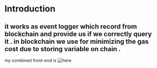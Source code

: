 # Introduction 

it works as event logger which record from blockchain and provide us if we correctly query it .
in blockchain we use for minimizing the gas cost due to storing variable on chain .
--------------------------------------------------------------------------------------------------------------------------
my combined front-end is ![here]()


